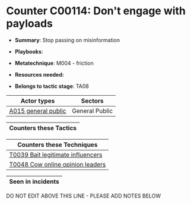 # Counter C00114: Don't engage with payloads

* **Summary**: Stop passing on misinformation

* **Playbooks**: 

* **Metatechnique**: M004 - friction

* **Resources needed:** 

* **Belongs to tactic stage**: TA08


| Actor types | Sectors |
| ----------- | ------- |
| [A015 general public](../actortypes/A015.md) | General Public |



| Counters these Tactics |
| ---------------------- |



| Counters these Techniques |
| ------------------------- |
| [T0039 Bait legitimate influencers](../techniques/T0039.md) |
| [T0048 Cow online opinion leaders](../techniques/T0048.md) |



| Seen in incidents |
| ----------------- |


DO NOT EDIT ABOVE THIS LINE - PLEASE ADD NOTES BELOW